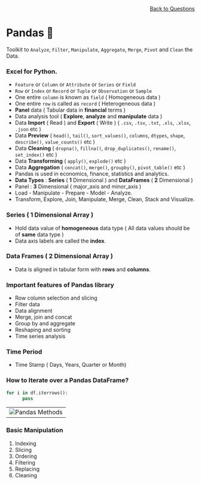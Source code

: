 <p align='right'><a align="right" href="https://github.com/KIRANKUMAR7296/Library/blob/main/Interview.md">Back to Questions</a></p>

# Pandas 🐼

Toolkit to `Analyze`, `Filter`, `Manipulate`, `Aggregate`, `Merge`, `Pivot` and `Clean` the Data.

### Excel for Python. 

- `Feature` or `Column` or `Attribute` or `Series` or `Field`
- `Row` or `Index` or `Record` or `Tuple` or `Observation` or `Sample`
- One entire `column` is known as `field` ( Homogeneous data )
- One entire `row` is called as `record` ( Heterogeneous data )
- **Panel** data ( Tabular data in **financial** terms )
- Data analysis tool ( **Explore**, **analyze** and **manipulate** data )
- Data **Import** ( Read ) and **Export** ( Write ) ( `.csv`, `.tsv`, `.txt`, `.xls`, `.xlsx`, `.json` etc )
- Data **Preview** ( `head()`, `tail()`, `sort_values()`, `columns`, `dtypes`, `shape`, `describe()`, `value_counts()` etc )
- Data **Cleaning** ( `dropna()`, `fillna()`, `drop_duplicates()`, `rename()`, `set_index()` etc )
- Data **Transforming** ( `apply()`, `explode()` etc )
- Data **Aggregation** ( `concat()`, `merge()`, `groupby()`, `pivot_table()` etc )
- Pandas is used in economics, finance, statistics and analytics.
- **Data Types** : **Series** ( **1** Dimensional ) and **DataFrames** ( **2** Dimensional )
- Panel : **3** Dimensional ( major_axis and minor_axis )
- Load - Manipulate - Prepare - Model - Analyze.
- Transform, Explore, Join, Manipulate, Merge, Clean, Stack and Visualize.  

### Series ( 1 Dimensional Array )

- Hold data value of **homogeneous** data type ( All data values should be of **same** data type )
- Data axis labels are called the **index**.

### Data Frames ( 2 Dimensional Array ) 

- Data is aligned in tabular form with **rows** and **columns**.

### Important features of Pandas library
- Row column selection and slicing
- Filter data 
- Data alignment
- Merge, join and concat
- Group by and aggregate
- Reshaping and sorting
- Time series analysis

### Time Period
- Time Stamp ( Days, Years, Quarter or Month)

### How to Iterate over a Pandas DataFrame?

```python
for i in df.iterrows():
      pass
```

<table align="center">
      <tr>
            <td><img src="Image/PandasMethod.jfif" alt="Pandas Methods">
            </td>
      </tr>
</table>

### Basic Manipulation

1. Indexing
2. Slicing
3. Ordering
4. Filtering
5. Replacing
6. Cleaning
